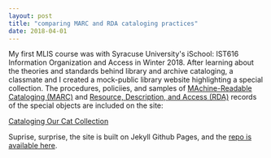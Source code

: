 ```yaml
---
layout: post
title: "comparing MARC and RDA cataloging practices"
date: 2018-04-01
---
```


My first MLIS course was with Syracuse University's iSchool: IST616 Information Organization and Access in Winter 2018. After learning about the theories and standards behind library and archive cataloging, a classmate and I created a mock-public library website highlighting a special collection. The procedures, policiies, and samples of [MAchine-Readable Cataloging (MARC)](https://www.loc.gov/marc/) and [Resource, Description, and Access (RDA)](https://www.rdatoolkit.org/) records of the special objects are included on the site:

[Cataloging Our Cat Collection](https://cat-alog.github.io/)

Suprise, surprise, the site is built on Jekyll Github Pages, and the [repo is available here](https://github.com/cat-alog/cat-alog.github.io).
